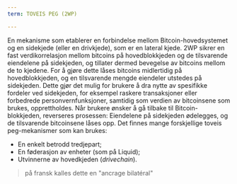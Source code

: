 ```yaml
---
term: TOVEIS PEG (2WP)

---
```

En mekanisme som etablerer en forbindelse mellom Bitcoin-hovedsystemet og en sidekjede (eller en drivkjede), som er en lateral kjede. 2WP sikrer en fast verdikorrelasjon mellom bitcoins på hovedblokkjeden og de tilsvarende eiendelene på sidekjeden, og tillater dermed bevegelse av bitcoins mellom de to kjedene. For å gjøre dette låses bitcoins midlertidig på hovedblokkjeden, og en tilsvarende mengde eiendeler utstedes på sidekjeden. Dette gjør det mulig for brukere å dra nytte av spesifikke fordeler ved sidekjeden, for eksempel raskere transaksjoner eller forbedrede personvernfunksjoner, samtidig som verdien av bitcoinsene som brukes, opprettholdes. Når brukere ønsker å gå tilbake til Bitcoin-blokkjeden, reverseres prosessen: Eiendelene på sidekjeden ødelegges, og de tilsvarende bitcoinsene låses opp. Det finnes mange forskjellige toveis peg-mekanismer som kan brukes:


- En enkelt betrodd tredjepart;
- En føderasjon av enheter (som på Liquid);
- Utvinnerne av hovedkjeden (*drivechain*).

> på fransk kalles dette en "ancrage bilatéral"